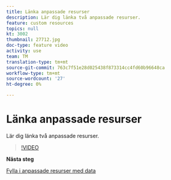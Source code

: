 ```yaml
---
title: Länka anpassade resurser
description: Lär dig länka två anpassade resurser.
feature: custom resources
topics: null
kt: 3002
thumbnail: 27712.jpg
doc-type: feature video
activity: use
team: TM
translation-type: tm+mt
source-git-commit: 763c7f51e28d025438f873314cc4fd60b96648ca
workflow-type: tm+mt
source-wordcount: '27'
ht-degree: 0%

---
```



# Länka anpassade resurser

Lär dig länka två anpassade resurser.

>[!VIDEO](https://video.tv.adobe.com/v/27712?quality=9)

**Nästa steg**

[Fylla i anpassade resurser med data](./populate-custom-resources-with-data.md)
